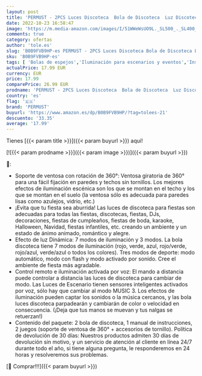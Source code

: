 ```yaml
---
layout: post
title: 'PERMUST - 2PCS Luces Discoteca  Bola de Discoteca  Luz Discoteca  Rotación de 360°/Activada por Sonido/7 Colores 3W RGB  Luces de Fiesta con Control y Ventosas  Luz de Fiesta para Niños Navidad  Cumpleaños'
date: 2022-10-23 16:58:47
image: 'https://m.media-amazon.com/images/I/51WWeWsUO9L._SL500_._SL400_.jpg'
comments: true
category: ofertas
author: 'tole.es'
slug: 'B0B9FVB9HP-es PERMUST - 2PCS Luces Discoteca Bola de Discoteca Luz...'
sku: 'B0B9FVB9HP-es'
tags: [ 'Bolas de espejos','Iluminación para escenarios y eventos','Instrumentos musicales','Sistemas de escenario y megafonía','navidad','permust','🇪🇸', ]
actualPrice: 17.99 EUR
currency: EUR
price: 17.99
comparePrice: 26.99 EUR
prodname: 'PERMUST - 2PCS Luces Discoteca  Bola de Discoteca  Luz Discoteca  Rotación de 360°/Activada por Sonido/7 Colores 3W RGB  Luces de Fiesta con Control y Ventosas  Luz de Fiesta para Niños Navidad  Cumpleaños'
country: 'es'
flag: '🇪🇸'
brand: 'PERMUST'
buyurl: 'https://www.amazon.es/dp/B0B9FVB9HP/?tag=tolees-21'
descuento: '33.35'
average: '17.99'
---
```


Tienes [{{< param title >}}]({{< param buyurl >}}) aqui!

[![{{< param prodname >}}]({{< param image >}})]({{< param buyurl >}})

🔎:

- Soporte de ventosa con rotación de 360°: Ventosa giratoria de 360° para una fácil fijación en paredes y techos sin tornillos. Los mejores efectos de iluminación escénica son los que se montan en el techo y los que se montan en el suelo (la ventosa sólo es adecuada para paredes lisas como azulejos, vidrio, etc.)
- ¡Evita que tu fiesta sea aburrida! Las luces de discoteca para fiestas son adecuadas para todas las fiestas, discotecas, fiestas, DJs, decoraciones, fiestas de cumpleaños, fiestas de boda, karaoke, Halloween, Navidad, fiestas infantiles, etc. creando un ambiente y un estado de ánimo animado, romántico y alegre.
- Efecto de luz Dinámica: 7 modos de iluminación y 3 modos. La bola discoteca tiene 7 modos de iluminación (rojo, verde, azul, rojo/verde, rojo/azul, verde/azul o todos los colores). Tres modos de deporte: modo automático, modo con flash y modo activado por sonido. Cree el ambiente de fiesta más agradable.
- Control remoto e iluminación activada por voz: El mando a distancia puede controlar a distancia las luces de discoteca para cambiar de modo. Las Luces de Escenario tienen sensores inteligentes activados por voz, sólo hay que cambiar al modo MUSIC 3. Los efectos de iluminación pueden captar los sonidos o la música cercanos, y las bola luces discoteca parpadearán y cambiarán de color o velocidad en consecuencia. (¡Deja que tus manos se muevan y tus nalgas se retuerzan!)
- Contenido del paquete: 2 bola de discoteca, 1 manual de instrucciones, 2 juegos (soporte de ventosa de 360° + accesorios de tornillo). Política de devolución de 30 días: Nuestros productos admiten 30 días de devolución sin motivo, y un servicio de atención al cliente en línea 24/7 durante todo el año, si tiene alguna pregunta, le responderemos en 24 horas y resolveremos sus problemas.

[🛒 Comprar!!!]({{< param buyurl >}})
